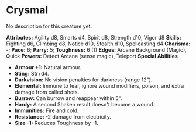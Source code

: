 # Crysmal

No description for this creature yet.

**Attributes:** Agility d8, Smarts d4, Spirit d8, Strength d10, Vigor
d8
**Skills:** Fighting d6, Climbing d8, Notice d10, Stealth d10,
Spellcasting d4
**Charisma:** -; **Pace:** 6; **Parry:** 5; **Toughness:** 6 (1)
**Edges:** Arcane Background (Magic), Quick
**Powers:** Detect Arcana (sense magic), Teleport
**Special Abilities**

- **Armour +1:** Natural armour.
- **Sting:** Str+d4.
- **Darkvision:** No vision penalties for darkness (range 12").
- **Elemental:** Immune to fear, ignore wound modifiers, poison, and
extra damage from called shots.
- **Burrow:** Can burrow and reappear within 5".
- **Hardy:** A second Shaken result doesn't become a wound.
- **Immunities:** Fire and cold.
- **Resistance:** -2 damage from electricity.
- **Size -1:** Reduces Toughness by -1.
